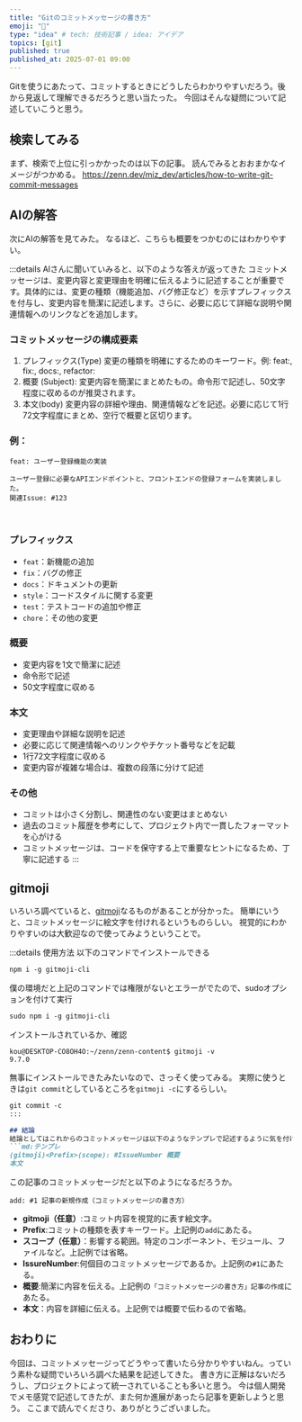 ```yaml
---
title: "Gitのコミットメッセージの書き方"
emoji: "🔰"
type: "idea" # tech: 技術記事 / idea: アイデア
topics: [git]
published: true
published_at: 2025-07-01 09:00
---
```


Gitを使うにあたって、コミットするときにどうしたらわかりやすいだろう。後から見返して理解できるだろうと思い当たった。
今回はそんな疑問について記述していこうと思う。

## 検索してみる
まず、検索で上位に引っかかったのは以下の記事。
読んでみるとおおまかなイメージがつかめる。
https://zenn.dev/miz_dev/articles/how-to-write-git-commit-messages

## AIの解答
次にAIの解答を見てみた。
なるほど、こちらも概要をつかむのにはわかりやすい。
<!-- ここからトグル -->
:::details AIさんに聞いていみると、以下のような答えが返ってきた
コミットメッセージは、変更内容と変更理由を明確に伝えるように記述することが重要です。具体的には、変更の種類（機能追加、バグ修正など）を示すプレフィックスを付与し、変更内容を簡潔に記述します。さらに、必要に応じて詳細な説明や関連情報へのリンクなどを追加します。
&nbsp;
### コミットメッセージの構成要素
1. プレフィックス(Type)
変更の種類を明確にするためのキーワード。例: feat:, fix:, docs:, refactor:
2. 概要 (Subject):
変更内容を簡潔にまとめたもの。命令形で記述し、50文字程度に収めるのが推奨されます。
3. 本文(body)
変更内容の詳細や理由、関連情報などを記述。必要に応じて1行72文字程度にまとめ、空行で概要と区切ります。
&nbsp;
### 例：
```md:ソース
feat: ユーザー登録機能の実装

ユーザー登録に必要なAPIエンドポイントと、フロントエンドの登録フォームを実装しました。
関連Issue: #123
```
&nbsp;
### プレフィックス
- `feat`：新機能の追加
- `fix`：バグの修正
- `docs`：ドキュメントの更新
- `style`：コードスタイルに関する変更
- `test`：テストコードの追加や修正
- `chore`：その他の変更
&nbsp;
### 概要
- 変更内容を1文で簡潔に記述
- 命令形で記述
- 50文字程度に収める
&nbsp;
### 本文
- 変更理由や詳細な説明を記述
- 必要に応じて関連情報へのリンクやチケット番号などを記載
- 1行72文字程度に収める
- 変更内容が複雑な場合は、複数の段落に分けて記述
&nbsp;
### その他
- コミットは小さく分割し、関連性のない変更はまとめない
- 過去のコミット履歴を参考にして、プロジェクト内で一貫したフォーマットを心がける
- コミットメッセージは、コードを保守する上で重要なヒントになるため、丁寧に記述する
:::
<!-- トグル　ここまで -->


## gitmoji
いろいろ調べていると、[gitmoji](https://gitmoji.dev/)なるものがあることが分かった。
簡単にいうと、コミットメッセージに絵文字を付けれるというものらしい。
視覚的にわかりやすいのは大歓迎なので使ってみようということで。
<!-- トグル　ここから -->
:::details 使用方法
以下のコマンドでインストールできる
```md
npm i -g gitmoji-cli
```
僕の環境だと上記のコマンドでは権限がないとエラーがでたので、sudoオプションを付けて実行
```md
sudo npm i -g gitmoji-cli
```
インストールされているか、確認
```
kou@DESKTOP-CO8OH4O:~/zenn/zenn-content$ gitmoji -v
9.7.0
```
無事にインストールできたみたいなので、さっそく使ってみる。
実際に使うときは`git commit`としているところを`gitmoji -c`にするらしい。
```md
git commit -c
:::

## 結論
結論としてはこれからのコミットメッセージは以下のようなテンプレで記述するように気を付けようと思う。
```md:テンプレ
(gitmoji)<Prefix>(scope): #IssueNumber 概要
本文
```
この記事のコミットメッセージだと以下のようになるだろうか。
```md:この記事での例
add: #1 記事の新規作成（コミットメッセージの書き方）
```
- **gitmoji（任意）**:コミット内容を視覚的に表す絵文字。
- **Prefix**:コミットの種類を表すキーワード。上記例の`add`にあたる。
- **スコープ（任意）**：影響する範囲。特定のコンポーネント、モジュール、ファイルなど。上記例では省略。
- **IssureNumber**:何個目のコミットメッセージであるか。上記例の`#1`にあたる。
- **概要**:簡潔に内容を伝える。上記例の`「コミットメッセージの書き方」記事の作成`にあたる。
- **本文**：内容を詳細に伝える。上記例では概要で伝わるので省略。


## おわりに
今回は、コミットメッセージってどうやって書いたら分かりやすいねん。っていう素朴な疑問でいろいろ調べた結果を記述してきた。
書き方に正解はないだろうし、プロジェクトによって統一されていることも多いと思う。
今は個人開発でメモ感覚で記述してきたが、また何か進展があったら記事を更新しようと思う。
ここまで読んでくださり、ありがとうございました。





